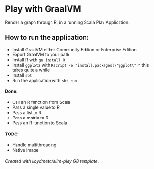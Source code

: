 # Play with GraalVM
Render a graph through R, in a running Scala Play Application.

## How to run the application:

- Install GraalVM either Community Edition or Enterprise Edition
- Export GraalVM to your path
- Install R with `gu install R`
- Install `ggplot2` with `Rscript -e "install.packages(\"ggplot\")"` this takes quite a while
- Install `sbt`
- Run the application with `sbt run`

#### Done:

- Call an R function from Scala
- Pass a single value to R
- Pass a list to R
- Pass a matrix to R
- Pass an R function to Scala

#### TODO:

- Handle multithreading
- Native image






###### Created with Iloydmeta/slim-play G8 template.